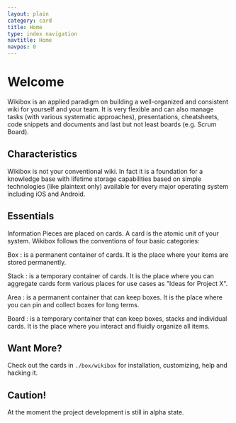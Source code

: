 ```yaml
---
layout: plain
category: card
title: Home
type: index navigation
navtitle: Home
navpos: 0
---
```


# Welcome

Wikibox is an applied paradigm on building a well-organized and consistent wiki for yourself and your team. It is very flexible and can also manage tasks (with various systematic approaches), presentations, cheatsheets, code snippets and documents and last but not least boards (e.g. Scrum Board).

## Characteristics

Wikibox is not your conventional wiki. In fact it is a foundation for a knowledge base with lifetime storage capabilities based on simple technologies (like plaintext only) available for every major operating system including iOS and Android.

## Essentials

Information Pieces are placed on cards. A card is the atomic unit of your system.
Wikibox follows the conventions of four basic categories:

Box 
: is a permanent container of cards. It is the place where your items are stored permanently.

Stack
: is a temporary container of cards. It is the place where you can aggregate cards form various places for use cases as "Ideas for Project X".

Area
: is a permanent container that can keep boxes. It is the place where you can pin and collect boxes for long terms.

Board
: is a temporary container that can keep boxes, stacks and individual cards. It is the place where you interact and fluidly organize all items.

## Want More?

Check out the cards in `./box/wikibox` for installation, customizing, help and hacking it. 

## Caution!

At the moment the project development is still in alpha state.